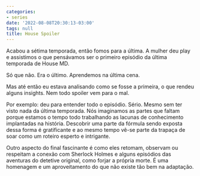 ```yaml
---
categories:
- series
date: '2022-08-08T20:30:13-03:00'
tags: null
title: House Spoiler
---
```


Acabou a sétima temporada, então fomos para a última. A mulher deu play e assistimos o que pensávamos ser o primeiro episódio da última temporada de House MD.

Só que não. Era o último. Aprendemos na última cena.

Mas até então eu estava analisando como se fosse a primeira, o que rendeu alguns insights. Nem todo spoiler vem para o mal.

Por exemplo: deu para entender todo o episódio. Sério. Mesmo sem ter visto nada da última temporada. Nós imaginamos as partes que faltam porque estamos o tempo todo trabalhando as lacunas de conhecimento implantadas na história. Descobrir uma parte da fórmula sendo exposta dessa forma é gratificante e ao mesmo tempo vê-se parte da trapaça de soar como um roteiro esperto e intrigante.

Outro aspecto do final fascinante é como eles retomam, observam ou respeitam a conexão com Sherlock Holmes e alguns episódios das aventuras do detetive original, como forjar a própria morte. É uma homenagem e um aproveitamento do que não existe tão bem na adaptação.